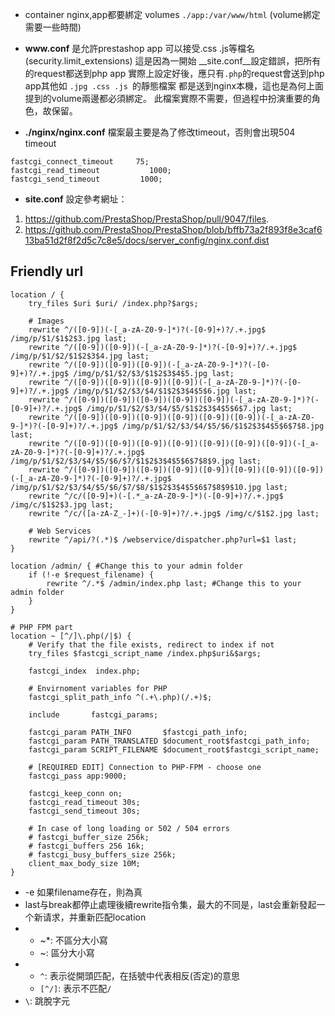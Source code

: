 * container nginx,app都要綁定 volumes ```./app:/var/www/html``` (volume綁定需要一些時間)

* __www.conf__ 是允許prestashop app 可以接受.css .js等檔名 (security.limit_extensions)
  這是因為一開始 __site.conf__設定錯誤，把所有的request都送到php app
  實際上設定好後，應只有```.php```的request會送到php app其他如 ```.jpg .css .js ```的靜態檔案
  都是送到nginx本機，這也是為何上面提到的volume兩邊都必須綁定。
  此檔案實際不需要，但過程中扮演重要的角色，故保留。

* __./nginx/nginx.conf__ 檔案最主要是為了修改timeout，否則會出現504 timeout
```
fastcgi_connect_timeout     75;
fastcgi_read_timeout           1000;
fastcgi_send_timeout         1000;
```

* __site.conf__ 設定參考網址：
1. https://github.com/PrestaShop/PrestaShop/pull/9047/files. 
2. https://github.com/PrestaShop/PrestaShop/blob/bffb73a2f893f8e3caf613ba51d2f8f2d5c7c8e5/docs/server_config/nginx.conf.dist


Friendly url
-----------
```
location / {
    try_files $uri $uri/ /index.php?$args;
    
    # Images
    rewrite ^/([0-9])(-[_a-zA-Z0-9-]*)?(-[0-9]+)?/.+.jpg$ /img/p/$1/$1$2$3.jpg last;
    rewrite ^/([0-9])([0-9])(-[_a-zA-Z0-9-]*)?(-[0-9]+)?/.+.jpg$ /img/p/$1/$2/$1$2$3$4.jpg last;
    rewrite ^/([0-9])([0-9])([0-9])(-[_a-zA-Z0-9-]*)?(-[0-9]+)?/.+.jpg$ /img/p/$1/$2/$3/$1$2$3$4$5.jpg last;
    rewrite ^/([0-9])([0-9])([0-9])([0-9])(-[_a-zA-Z0-9-]*)?(-[0-9]+)?/.+.jpg$ /img/p/$1/$2/$3/$4/$1$2$3$4$5$6.jpg last;
    rewrite ^/([0-9])([0-9])([0-9])([0-9])([0-9])(-[_a-zA-Z0-9-]*)?(-[0-9]+)?/.+.jpg$ /img/p/$1/$2/$3/$4/$5/$1$2$3$4$5$6$7.jpg last;
    rewrite ^/([0-9])([0-9])([0-9])([0-9])([0-9])([0-9])(-[_a-zA-Z0-9-]*)?(-[0-9]+)?/.+.jpg$ /img/p/$1/$2/$3/$4/$5/$6/$1$2$3$4$5$6$7$8.jpg last;
    rewrite ^/([0-9])([0-9])([0-9])([0-9])([0-9])([0-9])([0-9])(-[_a-zA-Z0-9-]*)?(-[0-9]+)?/.+.jpg$ /img/p/$1/$2/$3/$4/$5/$6/$7/$1$2$3$4$5$6$7$8$9.jpg last;
    rewrite ^/([0-9])([0-9])([0-9])([0-9])([0-9])([0-9])([0-9])([0-9])(-[_a-zA-Z0-9-]*)?(-[0-9]+)?/.+.jpg$ /img/p/$1/$2/$3/$4/$5/$6/$7/$8/$1$2$3$4$5$6$7$8$9$10.jpg last;
    rewrite ^/c/([0-9]+)(-[.*_a-zA-Z0-9-]*)(-[0-9]+)?/.+.jpg$ /img/c/$1$2$3.jpg last;
    rewrite ^/c/([a-zA-Z_-]+)(-[0-9]+)?/.+.jpg$ /img/c/$1$2.jpg last;
    
    # Web Services
    rewrite ^/api/?(.*)$ /webservice/dispatcher.php?url=$1 last;
}
    
location /admin/ { #Change this to your admin folder
    if (!-e $request_filename) {
        rewrite ^/.*$ /admin/index.php last; #Change this to your admin folder
    }
}

# PHP FPM part
location ~ [^/]\.php(/|$) {
    # Verify that the file exists, redirect to index if not
    try_files $fastcgi_script_name /index.php$uri&$args;

    fastcgi_index  index.php;

    # Envirnoment variables for PHP
    fastcgi_split_path_info ^(.+\.php)(/.+)$;

    include       fastcgi_params;

    fastcgi_param PATH_INFO       $fastcgi_path_info;
    fastcgi_param PATH_TRANSLATED $document_root$fastcgi_path_info;
    fastcgi_param SCRIPT_FILENAME $document_root$fastcgi_script_name;

    # [REQUIRED EDIT] Connection to PHP-FPM - choose one
    fastcgi_pass app:9000;

    fastcgi_keep_conn on;
    fastcgi_read_timeout 30s;
    fastcgi_send_timeout 30s;

    # In case of long loading or 502 / 504 errors
    # fastcgi_buffer_size 256k;
    # fastcgi_buffers 256 16k;
    # fastcgi_busy_buffers_size 256k;
    client_max_body_size 10M;
}
```
* -e 如果filename存在，則為真  
* last与break都停止處理後續rewrite指令集，最大的不同是，last会重新發起一个新请求，并重新匹配location
* - ~*: 不區分大小寫
  - ~: 區分大小寫
* - `^`: 表示從開頭匹配，在括號中代表相反(否定)的意思
  - `[^/]`: 表示不匹配`/`
* `\`: 跳脫字元
